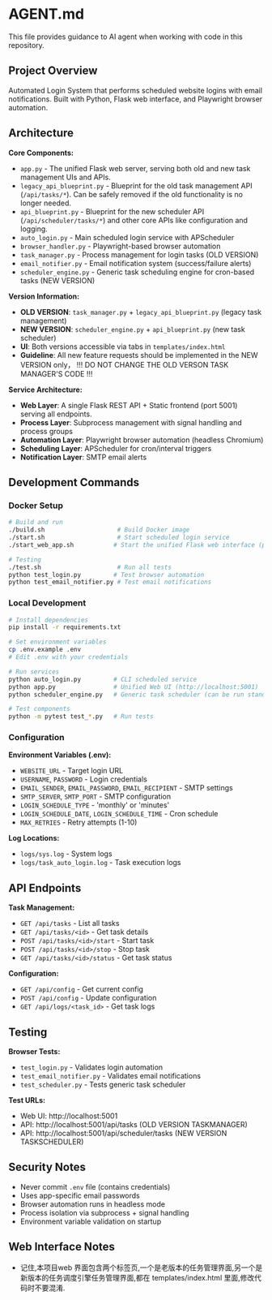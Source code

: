 # AGENT.md

This file provides guidance to AI agent when working with code in this repository.

## Project Overview

Automated Login System that performs scheduled website logins with email notifications. Built with Python, Flask web interface, and Playwright browser automation.

## Architecture

**Core Components:**
- `app.py` - The unified Flask web server, serving both old and new task management UIs and APIs.
- `legacy_api_blueprint.py` - Blueprint for the old task management API (`/api/tasks/*`). Can be safely removed if the old functionality is no longer needed.
- `api_blueprint.py` - Blueprint for the new scheduler API (`/api/scheduler/tasks/*`) and other core APIs like configuration and logging.
- `auto_login.py` - Main scheduled login service with APScheduler
- `browser_handler.py` - Playwright-based browser automation
- `task_manager.py` - Process management for login tasks (OLD VERSION)
- `email_notifier.py` - Email notification system (success/failure alerts)
- `scheduler_engine.py` - Generic task scheduling engine for cron-based tasks (NEW VERSION)

**Version Information:**
- **OLD VERSION**: `task_manager.py` + `legacy_api_blueprint.py` (legacy task management)
- **NEW VERSION**: `scheduler_engine.py` + `api_blueprint.py` (new task scheduler)
- **UI**: Both versions accessible via tabs in `templates/index.html`
- **Guideline**: All new feature requests should be implemented in the NEW VERSION only， !!! DO NOT CHANGE THE OLD VERSON TASK MANAGER'S CODE !!!

**Service Architecture:**
- **Web Layer**: A single Flask REST API + Static frontend (port 5001) serving all endpoints.
- **Process Layer**: Subprocess management with signal handling and process groups
- **Automation Layer**: Playwright browser automation (headless Chromium)
- **Scheduling Layer**: APScheduler for cron/interval triggers
- **Notification Layer**: SMTP email alerts

## Development Commands

### Docker Setup
```bash
# Build and run
./build.sh                    # Build Docker image
./start.sh                    # Start scheduled login service
./start_web_app.sh           # Start the unified Flask web interface (port 5001)

# Testing
./test.sh                     # Run all tests
python test_login.py         # Test browser automation
python test_email_notifier.py # Test email notifications
```

### Local Development
```bash
# Install dependencies
pip install -r requirements.txt

# Set environment variables
cp .env.example .env
# Edit .env with your credentials

# Run services
python auto_login.py         # CLI scheduled service
python app.py                # Unified Web UI (http://localhost:5001)
python scheduler_engine.py   # Generic task scheduler (can be run standalone for testing)

# Test components
python -m pytest test_*.py   # Run tests
```

### Configuration

**Environment Variables (.env):**
- `WEBSITE_URL` - Target login URL
- `USERNAME`, `PASSWORD` - Login credentials
- `EMAIL_SENDER`, `EMAIL_PASSWORD`, `EMAIL_RECIPIENT` - SMTP settings
- `SMTP_SERVER`, `SMTP_PORT` - SMTP configuration
- `LOGIN_SCHEDULE_TYPE` - 'monthly' or 'minutes'
- `LOGIN_SCHEDULE_DATE`, `LOGIN_SCHEDULE_TIME` - Cron schedule
- `MAX_RETRIES` - Retry attempts (1-10)

**Log Locations:**
- `logs/sys.log` - System logs
- `logs/task_auto_login.log` - Task execution logs

## API Endpoints

**Task Management:**
- `GET /api/tasks` - List all tasks
- `GET /api/tasks/<id>` - Get task details
- `POST /api/tasks/<id>/start` - Start task
- `POST /api/tasks/<id>/stop` - Stop task
- `GET /api/tasks/<id>/status` - Get task status

**Configuration:**
- `GET /api/config` - Get current config
- `POST /api/config` - Update configuration
- `GET /api/logs/<task_id>` - Get task logs

## Testing

**Browser Tests:**
- `test_login.py` - Validates login automation
- `test_email_notifier.py` - Validates email notifications
- `test_scheduler.py` - Tests generic task scheduler

**Test URLs:**
- Web UI: http://localhost:5001
- API: http://localhost:5001/api/tasks (OLD VERSION TASKMANAGER)
- API: http://localhost:5001/api/scheduler/tasks (NEW VERSION TASKSCHEDULER)


## Security Notes

- Never commit `.env` file (contains credentials)
- Uses app-specific email passwords
- Browser automation runs in headless mode
- Process isolation via subprocess + signal handling
- Environment variable validation on startup

## Web Interface Notes

- 记住,本项目web 界面包含两个标签页,一个是老版本的任务管理界面,另一个是新版本的任务调度引擎任务管理界面,都在 templates/index.html 里面,修改代码时不要混淆.